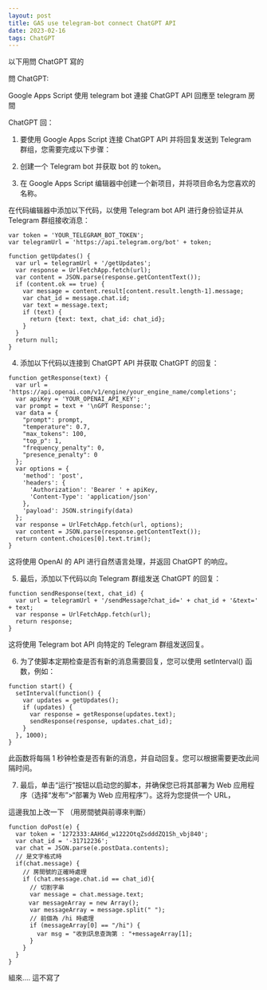 ```yaml
---
layout: post
title: GAS use telegram-bot connect ChatGPT API 
date: 2023-02-16
tags: ChatGPT
---
```

以下用問 ChatGPT 寫的

問 ChatGPT:

Google Apps Script  使用 telegram bot 連接  ChatGPT API 回應至  telegram 房間

ChatGPT 回：

1. 要使用 Google Apps Script 连接 ChatGPT API 并将回复发送到 Telegram 群组，您需要完成以下步骤：

2. 创建一个 Telegram bot 并获取 bot 的 token。

3. 在 Google Apps Script 编辑器中创建一个新项目，并将项目命名为您喜欢的名称。

在代码编辑器中添加以下代码，以使用 Telegram bot API 进行身份验证并从 Telegram 群组接收消息：
```
var token = 'YOUR_TELEGRAM_BOT_TOKEN';
var telegramUrl = 'https://api.telegram.org/bot' + token;

function getUpdates() {
  var url = telegramUrl + '/getUpdates';
  var response = UrlFetchApp.fetch(url);
  var content = JSON.parse(response.getContentText());
  if (content.ok == true) {
    var message = content.result[content.result.length-1].message;
    var chat_id = message.chat.id;
    var text = message.text;
    if (text) {
      return {text: text, chat_id: chat_id};
    }
  }
  return null;
}
```

4. 添加以下代码以连接到 ChatGPT API 并获取 ChatGPT 的回复：
```
function getResponse(text) {
  var url = 'https://api.openai.com/v1/engine/your_engine_name/completions';
  var apiKey = 'YOUR_OPENAI_API_KEY';
  var prompt = text + '\nGPT Response:';
  var data = {
    "prompt": prompt,
    "temperature": 0.7,
    "max_tokens": 100,
    "top_p": 1,
    "frequency_penalty": 0,
    "presence_penalty": 0
  };
  var options = {
    'method': 'post',
    'headers': {
      'Authorization': 'Bearer ' + apiKey,
      'Content-Type': 'application/json'
    },
    'payload': JSON.stringify(data)
  };
  var response = UrlFetchApp.fetch(url, options);
  var content = JSON.parse(response.getContentText());
  return content.choices[0].text.trim();
}
```

这将使用 OpenAI 的 API 进行自然语言处理，并返回 ChatGPT 的响应。

5. 最后，添加以下代码以向 Telegram 群组发送 ChatGPT 的回复：
```
function sendResponse(text, chat_id) {
  var url = telegramUrl + '/sendMessage?chat_id=' + chat_id + '&text=' + text;
  var response = UrlFetchApp.fetch(url);
  return response;
}

```

这将使用 Telegram bot API 向特定的 Telegram 群组发送回复。

6. 为了使脚本定期检查是否有新的消息需要回复，您可以使用 setInterval() 函数，例如：
```
function start() {
  setInterval(function() {
    var updates = getUpdates();
    if (updates) {
      var response = getResponse(updates.text);
      sendResponse(response, updates.chat_id);
    }
  }, 1000);
}
```
此函数将每隔 1 秒钟检查是否有新的消息，并自动回复。您可以根据需要更改此间隔时间。

7. 最后，单击“运行”按钮以启动您的脚本，并确保您已将其部署为 Web 应用程序（选择“发布”>“部署为 Web 应用程序”）。这将为您提供一个 URL，


這邊我加上改一下 （用房間號與前導來判斷）
```
function doPost(e) {
  var token = '1272333:AAH6d_w1222OtqZsdddZQ1Sh_vbj840';
  var chat_id = '-31712236';
  var chat = JSON.parse(e.postData.contents);
  // 是文字格式時
  if(chat.message) {
    // 房間號的正確時處理
    if (chat.message.chat.id == chat_id){
      // 切割字串
      var message = chat.message.text;
　    var messageArray = new Array();
      var messageArray = message.split(" ");
      // 前個為 /hi 時處理
      if (messageArray[0] == "/hi") {
        var msg = "收到訊息查詢第 : "+messageArray[1];
      }
    }
  }
}
```

組來.... 這不寫了
